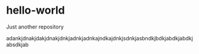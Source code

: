 # hello-world
Just another repository

adankjdnakjdakjdnakjdnkjadnkjadnkajndkajdnkjsdnkjasbndkjbdkjabdkjabdkjabsdkjab
